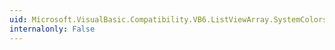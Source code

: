 ```yaml
---
uid: Microsoft.VisualBasic.Compatibility.VB6.ListViewArray.SystemColorsChanged
internalonly: False
---
```

